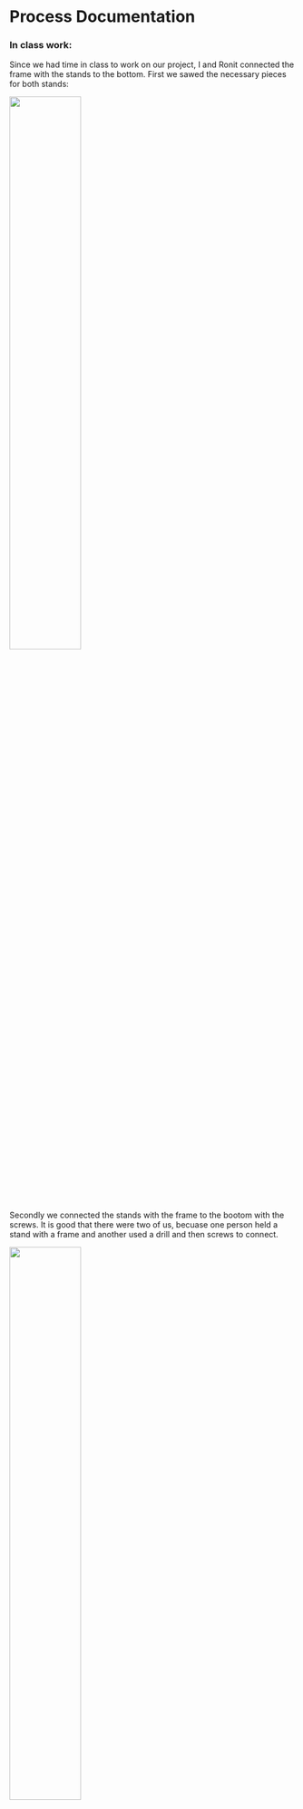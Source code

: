 # Process Documentation

### In class work:

Since we had time in class to work on our project, I and Ronit connected the frame with the stands to the bottom.
First we sawed the necessary pieces for both stands:


<img src="https://github.com/lizadat/MachineLab/assets/98390904/22649fc7-54f6-4681-ab79-731896549b5e" width="50%" height="50%">



Secondly we connected the stands with the frame to the bootom with the screws. It is good that there were two of us, becuase one person held 
a stand with a frame and another used a drill and then screws to connect.


<img src="https://github.com/lizadat/MachineLab/assets/98390904/a275ae63-10ed-456e-882e-1d81ef40c07e" width="50%" height="50%">


<img src="https://github.com/lizadat/MachineLab/assets/98390904/34dc1890-59f9-415c-bf90-c88ddbe3b8f6" width="50%" height="50%">



After connecting everything here is what we received. The conncetion seemed to be very strong.


<img src="https://github.com/lizadat/MachineLab/assets/98390904/211fe23e-46b8-43fc-96a9-3cf44daac9a4" width="50%" height="50%">



Here is an overall view, how we plan it to look like in the future.


<img src="https://github.com/lizadat/MachineLab/assets/98390904/0238786d-cdc3-4376-901c-b4b7c9db9b89" width="50%" height="50%">



Next step: to find out the right degrees values for a proper movement of the frame.


<img src="https://github.com/lizadat/MachineLab/assets/98390904/ab5cec7f-bd9b-4594-890c-be41d956cb1b" width="50%" height="50%">



Some decisions made in class:
- We will use aluminuim for our final look, so it means that I have to start working with metal.
- The motor will now be placed vertically instead.
- We will first work on the ride and then do the frame which will correspond in the size.

### Homework

I started with creating the scheme on paper for the motor plate to hold the motor and connect to the stand.
I first drew it on paper with all the necessary measurements and then for a better understanding made a digital version:


<img src="https://github.com/lizadat/MachineLab/assets/98390904/c85800d0-078e-4c8f-a496-8c485a78efef" width="40%" height="40%">


<img src="https://github.com/lizadat/MachineLab/assets/98390904/0b3a751b-c982-449a-a03f-3b57c4a03400" width="40%" height="40%">


Thanks to @michaelshiloh the motor plate was made. It prefectly fitted the motor, so I am very glad. The only thing - I could do only 4mm wholes for the bolts, for some reason I thought it was 5. But it all holds together perfectly. 


<img src="https://github.com/lizadat/MachineLab/assets/98390904/14a5c5cb-57b5-4c16-b0b1-2d263842bfc7" width="50%" height="50%">



Before I faced the problem where I could not figure out the right degrees values for a proper frame turn. So after attached the motor plate and connecting the motor to the power and also adding the potentiometer I figured everythign out:
I need the motor to start at 16 degrees and then rotate + and - 10, which is 6 and 26. It can be less, depending on how big the frame will be. 


<img src="https://github.com/lizadat/MachineLab/assets/98390904/cd54ffbd-c60f-4f66-b382-b54a8d909f51" width="50%" height="50%">



<details>
<summary>Click to toggle contents of code for potentiometer and Servo motor </summary>

```
#include <Servo.h>

Servo myservo;  // create servo object to control a servo

int potpin = A0;  // analog pin used to connect the potentiometer
int val;    // variable to read the value from the analog pin

void setup() {
  Serial.begin(9600);
  myservo.attach(9);  // attaches the servo on pin 9 to the servo object
}

void loop() {
  val = analogRead(potpin);            // reads the value of the potentiometer (value between 0 and 1023)
  val = map(val, 0, 1023, 0, 180);     // scale it for use with the servo (value between 0 and 180)
  Serial.println(val);
  myservo.write(val);                  // sets the servo position according to the scaled value
  delay(15);                           // waits for the servo to get there
}

```
</details>


As we decided to do the final set up with aluminum I decided to practice working with it.
I first cut a piece 45 cm long, which can potentially be a part of the frame. I ended up cutting it like 30 degrees to one side and I do not know why. It was not straight, but it is ok. For the future I would like to use some special machine for cutting metal, so that everything is straight and looks nice. 

I had to drill two holes in this piece, but the trick was that it had to be very very precise to fit the motor connector. Unfortunately I did not do well so I had to somehow make a hole 1-2 mm to one side, which took quite a long time.


<img src="https://github.com/lizadat/MachineLab/assets/98390904/0bec5432-0d3a-481c-ac20-138270b10b94" width="50%" height="50%">



But, I manage to connect it with bolts. It has quite a strong connection even though it is only 2 bolts out of 6. I do not know whether it will be enough or I would have to think of how to connect the rest, because that piece of metal is not wide. 


<img src="https://github.com/lizadat/MachineLab/assets/98390904/075fa439-9a79-4528-8ceb-96a02cb930d4" width="50%" height="50%">



CLOUDS (my most exciting thing):
For this week I wanted to write the right code for what I wanted: the light blue - dark blue - dark purple gradient.
I found some example on the Arduino Help Forum. Here is a [webpage](https://forums.adafruit.com/viewtopic.php?t=122440) I used as a source. It took me some time to figure out how the code worked, but as soon as I did I understood the whole idea and was able to do 3 different colors change!

Here is the result:


<img src="https://github.com/lizadat/MachineLab/assets/98390904/9e4498a8-f083-43c9-b904-d7ae468a21ea" width="50%" height="50%">


Video:

https://github.com/lizadat/MachineLab/assets/98390904/2e37a97e-998b-4447-b3a3-52722a78701e


<details>
<summary>Click to toggle contents of code for the gradient</summary>

```
#include <Adafruit_NeoPixel.h>
#define PIN 5
#define NUMPIXELS 33
Adafruit_NeoPixel pixels = Adafruit_NeoPixel(NUMPIXELS, PIN, NEO_GRB + NEO_KHZ800);

void setup()  {
  pixels.begin();
  pixels.show();
  Serial.begin(9600);
}

void loop() {
  //r1, g1, b1, r2, g2 ,b2 , fade rate , steps

  fadeAll(23, 7, 245, 65, 0, 168, 50, 100);
  fadeAll(65, 0, 168, 128, 244, 255, 50, 100);
  fadeAll(128, 244, 255, 23, 7, 245, 50, 100);
}

void fadeAll(int r1, int g1, int b1, int r2, int g2, int b2, int fadeRate, int steps) {
  for (int i = 1; i < steps; i++)
  {
    uint8_t red = (((r1 * (steps - i)) + (r2 * i)) / steps);
    uint8_t green = (((g1 * (steps - i)) + (g2 * i)) / steps);
    uint8_t blue = (((b1 * (steps - i)) + (b2 * i)) / steps);
    // Sets the pixels to the color adjusted in the fade
    for (int i = 0; i < NUMPIXELS; i++) {
      pixels.setPixelColor(i, red, green, blue);
    }
    pixels.show();
    delay(fadeRate);
  }
}
```
</details>


In order to make some more progress this week I decided to create two additional clouds.
When we tried putting clouds in our whole composition, the cloud was quite big. I had 33 neopixels in there, so this time I made one 18 and another 20 pixels. 

I started with cutting the neopixels strip and soldering. This time I already knew how to do it in easy way, so the soldering turned out much nicer and I did it faster. 


<img src="https://github.com/lizadat/MachineLab/assets/98390904/e1bcd849-e52e-4484-bcdf-76af4e4945f7" width="50%" height="50%">



To fix the neopixels in the way I wanted I used small plastic ties and created a small bow. 


<img src="https://github.com/lizadat/MachineLab/assets/98390904/0b16dab6-ea2d-448e-a774-86c9eab6b40b" width="50%" height="50%">




The last step included adding the polyester stuffing. This time I directly glued it with hot glue to the neopixel strip and not like the last time (created a 'bag' and put the strip in it). I figured out that it was not very reliable and there were many holes. This was of just direct gluing was much better.



<img src="https://github.com/lizadat/MachineLab/assets/98390904/24eb211c-033c-4dc4-8949-7c001d153178" width="50%" height="50%">



What will I get done for next week?
- I will connect the freshly made clouds and see if it works. I would like to also change the colors, so that all of them have different shades.
- I will start building the frame and the stands for it.
- I will also connect it to the motor and make a proper rotation
- We will continue working on the ride itself. I think we will created a wood or maybe the metal stand for the motors and will improve in our design of the cars. 


